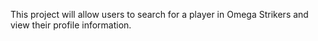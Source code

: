 This project will allow users to search for a player in Omega Strikers and view their profile information.
